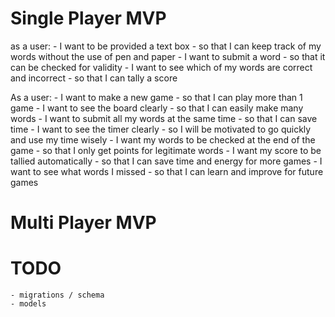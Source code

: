 # Single Player MVP
as a user:
    - I want to be provided a text box
        - so that I can keep track of my words without the use of pen and paper
    - I want to submit a word
        - so that it can be checked for validity
    - I want to see which of my words are correct and incorrect
        - so that I can tally a score


As a user:
    - I want to make a new game
        - so that I can play more than 1 game
    - I want to see the board clearly
        - so that I can easily make many words
    - I want to submit all my words at the same time
        - so that I can save time
    - I want to see the timer clearly
        - so I will be motivated to go quickly and use my time wisely
    - I want my words to be checked at the end of the game
        - so that I only get points for legitimate words
    - I want my score to be tallied automatically
        - so that I can save time and energy for more games
    - I want to see what words I missed
        - so that I can learn and improve for future games

# Multi Player MVP

# TODO
    - migrations / schema
    - models